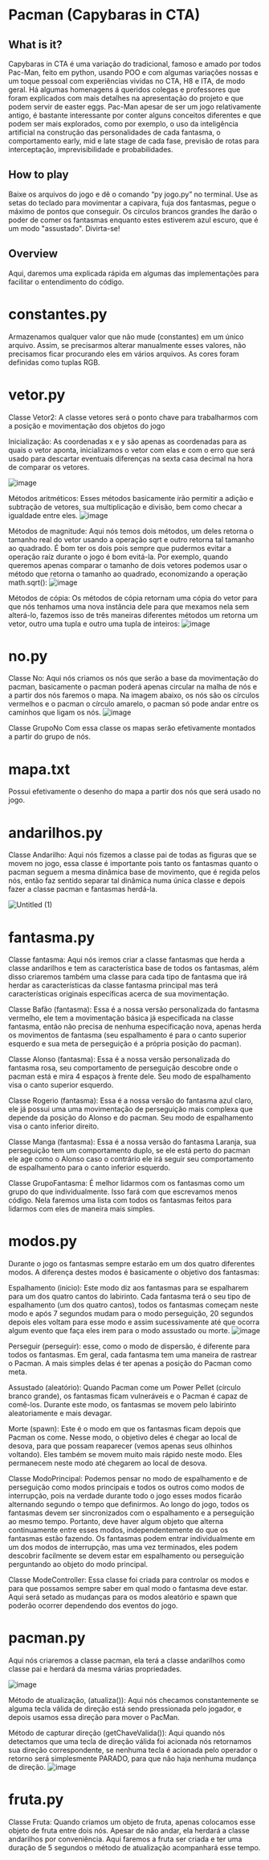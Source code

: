 # Pacman (Capybaras in CTA)

## What is it?
Capybaras in CTA é uma variação do tradicional, famoso e amado por todos Pac-Man, feito em python, usando POO e com algumas variações nossas e um toque pessoal com experiências vividas no CTA, H8 e ITA, de modo geral.
Há algumas homenagens á queridos colegas e professores que foram explicados com mais detalhes na apresentação do projeto e que podem servir de easter eggs.
Pac-Man apesar de ser um jogo relativamente antigo, é bastante interessante por conter alguns conceitos diferentes e que podem ser mais explorados, como por exemplo, o uso da inteligência artificial na construção das personalidades de cada fantasma, o comportamento early, mid e late stage de cada fase, previsão de rotas para interceptação, imprevisibilidade e probabilidades.

## How to play
Baixe os arquivos do jogo e dê o comando “py jogo.py” no terminal. Use as setas do teclado para movimentar a capivara, fuja dos fantasmas, pegue o máximo de pontos que conseguir. Os círculos brancos grandes lhe darão o poder de comer os fantasmas enquanto estes estiverem azul escuro, que é um modo "assustado". Divirta-se!

## Overview
Aqui, daremos uma explicada rápida em algumas das implementações para facilitar o entendimento do código.

# constantes.py
Armazenamos qualquer valor que não mude (constantes) em um único arquivo. Assim, se precisarmos alterar manualmente esses valores, não precisamos ficar procurando eles em vários arquivos. As cores foram definidas como tuplas RGB.

# vetor.py
Classe Vetor2:
A classe vetores será o ponto chave para trabalharmos com a posição e movimentação dos objetos do jogo

Inicialização:
As coordenadas x e y são apenas as coordenadas para as quais o vetor aponta, inicializamos o vetor com elas e com o erro que será usado para descartar eventuais diferenças na sexta casa decimal na hora de comparar os vetores.

![image](https://user-images.githubusercontent.com/128277005/234742798-6d213920-9fb0-4e4e-9a97-4fa9ada8469c.png)

Métodos aritméticos:
Esses métodos basicamente irão permitir a adição e subtração de vetores, sua multiplicação e divisão, bem como checar a igualdade entre eles. 
![image](https://user-images.githubusercontent.com/128277005/234742855-8ad2e04e-2506-45c8-a8bc-977a005ce148.png)

Métodos de magnitude:
Aqui nós temos dois métodos, um deles retorna o tamanho real do vetor usando a operação sqrt e outro retorna tal tamanho ao quadrado. É bom ter os dois pois sempre que pudermos evitar a operação raíz durante o jogo é bom evitá-la. Por exemplo, quando queremos apenas comparar o tamanho de dois vetores podemos usar o método que retorna o tamanho ao quadrado, economizando a operação math.sqrt():
![image](https://user-images.githubusercontent.com/128277005/234742897-44c3e828-75b8-46c8-be9a-561c8e040e95.png)

Métodos de cópia:
Os métodos de cópia retornam uma cópia do vetor para que nós tenhamos uma nova instância dele para que mexamos nela sem alterá-lo, fazemos isso de três maneiras diferentes métodos um retorna um vetor, outro uma tupla e outro uma tupla de inteiros:
![image](https://user-images.githubusercontent.com/128277005/234742939-f60a57fd-d749-4cf1-9009-1a8b670e6055.png)

# no.py

Classe No:
Aqui nós criamos os nós que serão a base da movimentação do pacman, basicamente o pacman poderá apenas circular na malha de nós e a partir dos nós faremos o mapa. Na imagem abaixo, os nós são os círculos vermelhos e o pacman o círculo amarelo, o pacman só pode andar entre os caminhos que ligam os nós. 
![image](https://user-images.githubusercontent.com/128277005/234742984-e8e9a3b1-dd26-4649-a38a-a303c90c4b2f.png)


Classe GrupoNo
Com essa classe os mapas serão efetivamente montados a partir do grupo de nós.

# mapa.txt
Possui efetivamente o desenho do mapa a partir dos nós que será usado no jogo.

# andarilhos.py
Classe Andarilho:
Aqui nós fizemos a classe pai de todas as figuras que se movem no jogo, essa classe é importante pois tanto os fantasmas quanto o pacman seguem a mesma dinâmica base de movimento, que é regida pelos nós, então faz sentido separar tal dinâmica numa única classe e depois fazer a classe pacman e fantasmas herdá-la.

![Untitled (1)](https://user-images.githubusercontent.com/128277005/234743269-6646b1df-ce87-4ff6-8d54-164c6939d7bc.jpg)

# fantasma.py

Classe fantasma:
Aqui nós iremos criar a classe fantasmas que herda a classe andarilhos e tem as característica base de todos os fantasmas, além disso criaremos também uma classe para cada tipo de fantasma que irá herdar as características da classe fantasma principal mas terá características originais específicas acerca de sua movimentação.

Classe Bafão (fantasma):
Essa é a nossa versão personalizada do fantasma vermelho, ele tem a movimentação básica já especificada na classe fantasma, então não precisa de nenhuma especificação nova, apenas herda os movimentos de fantasma (seu espalhamento é para o canto superior esquerdo e sua meta de perseguição é a própria posição do pacman).

Classe Alonso (fantasma):
Essa é a nossa versão personalizada do fantasma rosa, seu comportamento de perseguição descobre onde o pacman está e mira 4 espaços à frente dele. Seu modo de espalhamento visa o canto superior esquerdo.

Classe Rogerio (fantasma):
Essa é a nossa versão do fantasma azul claro, ele já possui uma uma movimentação de perseguição mais complexa que depende da posição do Alonso e do pacman. Seu modo de espalhamento visa o canto inferior direito.

Classe Manga (fantasma):
Essa é a nossa versão do fantasma Laranja, sua perseguição tem um comportamento duplo, se ele está perto do pacman ele age como o Alonso caso o contrário ele irá seguir seu comportamento de espalhamento para o canto inferior esquerdo.

Classe GrupoFantasma:
É melhor lidarmos com os fantasmas como um grupo do que individualmente. Isso fará com que escrevamos menos código. Nela faremos uma lista com todos os fantasmas feitos para lidarmos com eles de maneira mais simples.

# modos.py
Durante o jogo os fantasmas sempre estarão em um dos quatro diferentes modos. A diferença destes modos é basicamente o objetivo dos fantasmas:

Espalhamento (inicio): Este modo diz aos fantasmas para se espalharem para um dos quatro cantos do labirinto. Cada fantasma terá o seu tipo de espalhamento (um dos quatro cantos), todos os fantasmas começam neste modo e após 7 segundos mudam para o modo perseguição, 20 segundos depois eles voltam para esse modo e assim sucessivamente até que ocorra algum evento que faça eles irem para o modo assustado ou morte.
![image](https://user-images.githubusercontent.com/128277005/234743589-efa4d0e4-2081-46b1-bab2-c802e3a214ab.png)


Perseguir (perseguir): esse, como o modo de dispersão, é diferente para todos os fantasmas. Em geral, cada fantasma tem uma maneira de rastrear o Pacman. A mais simples delas é ter apenas a posição do Pacman como meta. 

Assustado (aleatório): Quando Pacman come um Power Pellet (círculo branco grande), os fantasmas ficam vulneráveis e o Pacman é capaz de comê-los. Durante este modo, os fantasmas se movem pelo labirinto aleatoriamente e mais devagar. 

Morte (spawn): Este é o modo em que os fantasmas ficam depois que Pacman os come. Nesse modo, o objetivo deles é chegar ao local de desova, para que possam reaparecer (vemos apenas seus olhinhos voltando). Eles também se movem muito mais rápido neste modo. Eles permanecem neste modo até chegarem ao local de desova.


Classe ModoPrincipal:
Podemos pensar no modo de espalhamento e de perseguição como modos principais e todos os outros como modos de interrupção, pois na verdade durante todo o jogo esses modos ficarão alternando segundo o tempo que definirmos. Ao longo do jogo, todos os fantasmas devem ser sincronizados com o espalhamento e a perseguição ao mesmo tempo. Portanto, deve haver algum objeto que alterna continuamente entre esses modos, independentemente do que os fantasmas estão fazendo. Os fantasmas podem entrar individualmente em um dos modos de interrupção, mas uma vez terminados, eles podem descobrir facilmente se devem estar em espalhamento ou perseguição perguntando ao objeto do modo principal.

Classe ModeController:
Essa classe foi criada para controlar os modos e para que possamos sempre saber em qual modo o fantasma deve estar. Aqui será setado as mudanças para os modos aleatório e spawn que poderão ocorrer dependendo dos eventos do jogo.

# pacman.py
Aqui nós criaremos a classe pacman, ela terá a classe andarilhos como classe pai e herdará da mesma várias propriedades.

![image](https://user-images.githubusercontent.com/128277005/234743725-ca4d947f-c099-4ee8-ab8c-d6a68e131c4a.png)

Método de atualização, (atualiza()):
Aqui nós checamos constantemente se alguma tecla válida de direção está sendo pressionada pelo jogador, e depois usamos essa direção para mover o PacMan.

Método de capturar direção (getChaveValida()):
Aqui quando nós detectamos que uma tecla de direção válida foi acionada nós retornamos sua direção correspondente, se nenhuma tecla é acionada pelo operador o retorno será simplesmente PARADO, para que não haja nenhuma mudança de direção.
![image](https://user-images.githubusercontent.com/128277005/234743832-c961de73-2101-409e-86b8-c390f74c8e49.png)

# fruta.py
Classe Fruta:
Quando criamos um objeto de fruta, apenas colocamos esse objeto de fruta entre dois nós. Apesar de não andar, ela herdará a classe andarilhos por conveniência. Aqui faremos a fruta ser criada e ter uma duração de 5 segundos o método de atualização acompanhará esse tempo.




